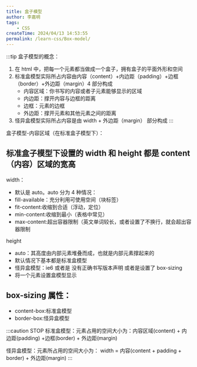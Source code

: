 ```yaml
---
title: 盒子模型
author: 李嘉明
tags:
    - CSS
createTime: 2024/04/13 14:53:55
permalink: /learn-css/Box-model/
---
```


:::tip
盒子模型的概念：

1. 在 html 中，把每一个元素都当做成一个盒子，拥有盒子的平面外形和空间
2. 标准盒模型实际所占内容由内容（content）+内边距（padding）+边框（border）+外边距（margin）4 部分构成
   - 内容区域：你书写的内容或者子元素能够显示的区域
   - 内边距：撑开内容与边框的距离
   - 边框：元素的边框
   - 外边距：撑开元素和其他元素之间的距离
3. 怪异盒模型实际所占内容是由 width + 外边距（margin） 部分构成
:::

盒子模型-内容区域（在标准盒子模型下）：

## 标准盒子模型下设置的 width 和 height 都是 content（内容）区域的宽高

width：
-  默认是 auto。auto 分为 4 种情况：
-  fill-available：充分利用可使用空间（块标签）
-  fit-content:收缩到合适（浮动，定位）
-  min-content:收缩到最小（表格中常见）
-  max-content:超出容器限制（英文单词较长，或者设置了不换行，就会超出容器限制

height
-  auto：其高度由内部元素堆叠而成，也就是内部元素撑起来的
-  默认情况下基本都是标准盒模型
-  怪异盒模型：ie6 或者是 没有正确书写版本声明 或者是设置了 box-sizing
-  将一个元素设置盒模型显示

## box-sizing 属性：

- content-box:标准盒模型
- border-box:怪异盒模型

:::caution STOP
标准盒模型：元素占用的空间大小为：内容区域(content) + 内边距(padding) +边框(border) + 外边距(margin)

怪异盒模型：元素所占用的空间大小为： width = 内容(content + padding + border) + 外边距(margin)
:::
